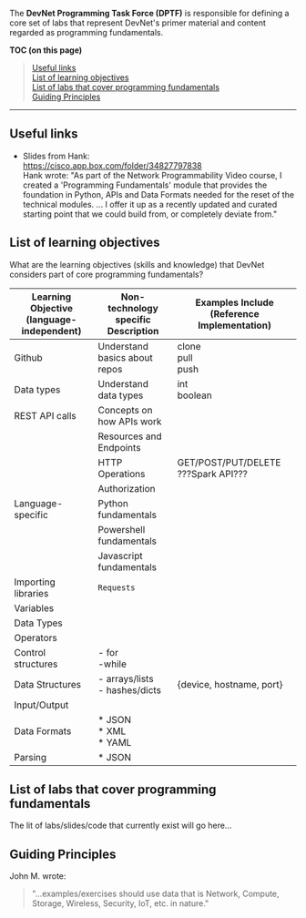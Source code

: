 The **DevNet Programming Task Force (DPTF)** is responsible for defining a core set of labs that represent DevNet's primer material and content regarded as programming fundamentals.

**TOC (on this page)<br>**
  >  [Useful links](#useful-links)<br>
  [List of learning objectives](#list-of-learning-objectives)<br>
  [List of labs that cover programming fundamentals](#list-of-labs-that-cover-programming-fundamentals)<br>
  [Guiding Principles](#guiding-principles)

***

## Useful links

  - Slides from Hank:<br>
    https://cisco.app.box.com/folder/34827797838<br>
    Hank wrote: "As part of the Network Programmability Video course, I created a 'Programming Fundamentals' module that provides the foundation in Python, APIs and Data Formats needed for the reset of the technical modules. ... I offer it up as a recently updated and curated starting point that we could build from, or completely deviate from."


## List of learning objectives

What are the learning objectives (skills and knowledge) that DevNet considers part of core programming fundamentals?

| Learning Objective (language-independent) | Non-technology specific Description  | Examples Include (Reference Implementation) |
| ------------------ | --------------------- | ---- |
| Github             | Understand basics about repos | clone<br>pull<br>push |
| Data types         | Understand data types |  int<br>boolean  |
| REST API calls     | Concepts on how APIs work|   |
|      | Resources and Endpoints |   |
|      | HTTP Operations  | GET/POST/PUT/DELETE  ???Spark API??? |
|      | Authorization |   |
| Language-specific | Python fundamentals |   |
|      | Powershell fundamentals |   |
|      | Javascript fundamentals |   |
| Importing libraries | `Requests`  |   |
| Variables|   |   |
|  Data Types |   |   |
| Operators  |   |   |
| Control structures  |  - for<br>  -while   |   |
| Data Structures  |   - arrays/lists<br>  - hashes/dicts |   {device, hostname, port}  |
| Input/Output  |   |   |
| Data Formats  |* JSON<br>* XML<br>* YAML   |   |
| Parsing  |* JSON |   |





## List of labs that cover programming fundamentals

The lit of labs/slides/code that currently exist will go here...



## Guiding Principles

John M. wrote:
> "...examples/exercises should use data that is Network, Compute, Storage, Wireless, Security, IoT, etc. in nature."
